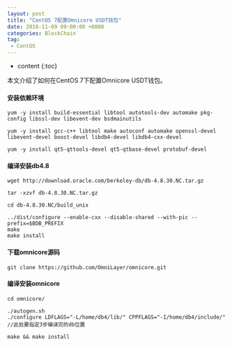 ```yaml
---
layout: post
title: "CentOS 7配置Omnicore USDT钱包"
date: 2018-11-09 09:00:00 +0800 
categories: BlockChain
tag:
 - CentOS
---
```

* content
{:toc}

本文介绍了如何在CentOS 7下配置Omnicore USDT钱包。

#### 安装依赖环境
```
yum -y install build-essential libtool autotools-dev automake pkg-config libssl-dev libevent-dev bsdmainutils

yum -y install gcc-c++ libtool make autoconf automake openssl-devel libevent-devel boost-devel libdb4-devel libdb4-cxx-devel

yum -y install qt5-qttools-devel qt5-qtbase-devel protobuf-devel 
```

<!-- more -->

#### 编译安装db4.8
```
wget http://download.oracle.com/berkeley-db/db-4.8.30.NC.tar.gz

tar -xzvf db-4.8.30.NC.tar.gz  

cd db-4.8.30.NC/build_unix 

../dist/configure --enable-cxx --disable-shared --with-pic --prefix=$BDB_PREFIX
make 
make install
```

#### 下载omnicore源码
```
git clone https://github.com/OmniLayer/omnicore.git
```

#### 编译安装omnicore

```
cd omnicore/

./autogen.sh
./configure LDFLAGS="-L/home/db4/lib/" CPPFLAGS="-I/home/db4/include/"      //此处要指定3步编译完的db位置

make && make install
```

